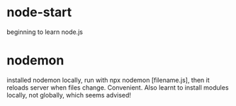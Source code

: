 # node-start
beginning to learn node.js

# nodemon
installed nodemon locally, run with npx nodemon [filename.js], then it reloads server when files change. Convenient. Also learnt to install modules locally, not globally, which seems advised!
